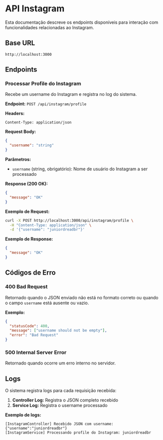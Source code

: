 # API Instagram

Esta documentação descreve os endpoints disponíveis para interação com funcionalidades relacionadas ao Instagram.

## Base URL

```
http://localhost:3000
```

## Endpoints

### Processar Profile do Instagram

Recebe um username do Instagram e registra no log do sistema.

**Endpoint:** `POST /api/instagram/profile`

**Headers:**

```
Content-Type: application/json
```

**Request Body:**

```json
{
  "username": "string"
}
```

**Parâmetros:**

- `username` (string, obrigatório): Nome de usuário do Instagram a ser processado

**Response (200 OK):**

```json
{
  "message": "OK"
}
```

**Exemplo de Request:**

```bash
curl -X POST http://localhost:3000/api/instagram/profile \
  -H "Content-Type: application/json" \
  -d '{"username": "juniordreadbr"}'
```

**Exemplo de Response:**

```json
{
  "message": "OK"
}
```

## Códigos de Erro

### 400 Bad Request

Retornado quando o JSON enviado não está no formato correto ou quando o campo `username` está ausente ou vazio.

**Exemplo:**

```json
{
  "statusCode": 400,
  "message": ["username should not be empty"],
  "error": "Bad Request"
}
```

### 500 Internal Server Error

Retornado quando ocorre um erro interno no servidor.

## Logs

O sistema registra logs para cada requisição recebida:

1. **Controller Log:** Registra o JSON completo recebido
2. **Service Log:** Registra o username processado

**Exemplo de logs:**

```
[InstagramController] Recebido JSON com username: {"username":"juniordreadbr"}
[InstagramService] Processando profile do Instagram: juniordreadbr
```
